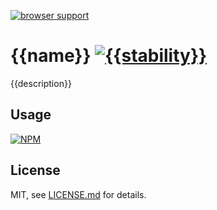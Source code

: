 [![browser support](https://ci.testling.com/{{user.github}}/{{name}}.png)](https://ci.testling.com/{{user.github}}/{{name}})

# {{name}} [![{{stability}}](http://badges.github.io/stability-badges/dist/{{stability}}.svg)](http://github.com/badges/stability-badges)

{{description}}

## Usage

[![NPM](https://nodei.co/npm/{{name}}.png)](https://nodei.co/npm/{{name}}/)

## License

MIT, see [LICENSE.md](http://github.com/{{user.github}}/{{name}}/blob/master/LICENSE.md) for details.
